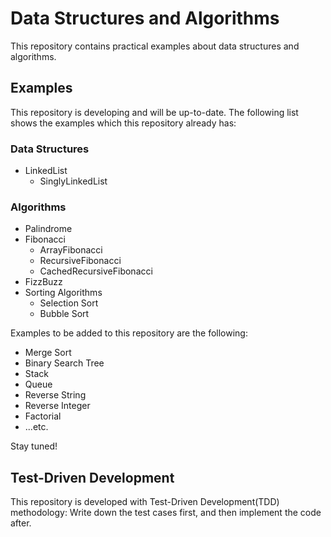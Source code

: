 # Data Structures and Algorithms

This repository contains practical examples about data structures and algorithms.

## Examples

This repository is developing and will be up-to-date. The following list shows the examples which this repository already has:

### Data Structures

- LinkedList
  - SinglyLinkedList

### Algorithms

- Palindrome
- Fibonacci
  - ArrayFibonacci
  - RecursiveFibonacci
  - CachedRecursiveFibonacci
- FizzBuzz
- Sorting Algorithms
  - Selection Sort
  - Bubble Sort

Examples to be added to this repository are the following:

- Merge Sort
- Binary Search Tree
- Stack
- Queue
- Reverse String
- Reverse Integer
- Factorial
- ...etc.

Stay tuned!
  
## Test-Driven Development

This repository is developed with Test-Driven Development(TDD) methodology: Write down the test cases first, and then implement the code after.